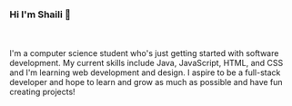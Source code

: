 ### Hi I'm Shaili 👋

<!--
**shailim/shailim** is a ✨ _special_ ✨ repository because its `README.md` (this file) appears on your GitHub profile.

Here are some ideas to get you started:

- 🔭 I’m currently working on ...
- 🌱 I’m currently learning ...
- 👯 I’m looking to collaborate on ...
- 🤔 I’m looking for help with ...
- 💬 Ask me about ...
- 📫 How to reach me: ...
- 😄 Pronouns: ...
- ⚡ Fun fact: ...
-->
<br> <br>
I'm a computer science student who's just getting started with software development.
My current skills include Java, JavaScript, HTML, and CSS and I'm learning web development and design. 
I aspire to be a full-stack developer and hope to learn and grow as much as possible and have fun creating projects!
